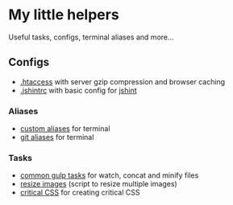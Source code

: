 # My little helpers

Useful tasks, configs, terminal aliases and more...


## Configs

* [.htaccess](.htaccess) with server gzip compression and browser caching
* [.jshintrc](.jshintrc) with basic config for [jshint](http://jshint.com/)

### Aliases

* [custom aliases](aliases.md) for terminal
* [git aliases](git-aliases.md) for terminal


### Tasks

* [common gulp tasks](tasks/gulpfile.js) for watch, concat and minify files
* [resize images](tasks/resizeImage.js) (script to resize multiple images)
* [critical CSS](tasks/gulp-critical.js) for creating critical CSS
